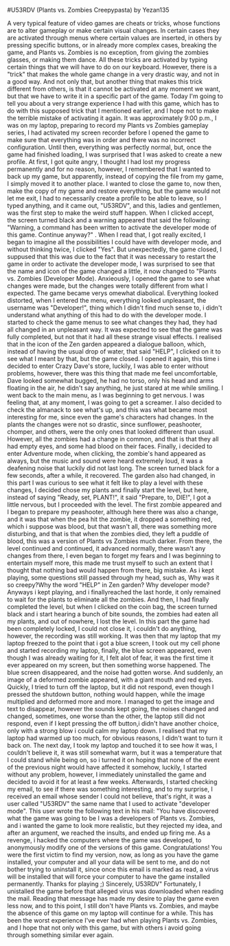 #U53RDV (Plants vs. Zombies Creepypasta) by Yezan135

A very typical feature of video games are cheats or tricks, whose functions are to alter gameplay or make certain visual changes. In certain cases they are activated through menus where certain values are inserted, in others by pressing specific buttons, or in already more complex cases, breaking the game, and Plants vs. Zombies is no exception, from giving the zombies glasses, or making them dance. All these tricks are activated by typing certain things that we will have to do on our keyboard. However, there is a "trick" that makes the whole game change in a very drastic way, and not in a good way. And not only that, but another thing that makes this trick different from others, is that it cannot be activated at any moment we want, but that we have to write it in a specific part of the game.
Today I'm going to tell you about a very strange experience I had with this game, which has to do with this supposed trick that I mentioned earlier, and I hope not to make the terrible mistake of activating it again.
It was approximately 9:00 p.m., I was on my laptop, preparing to record my Plants vs Zombies gameplay series, I had activated my screen recorder before I opened the game to make sure that everything was in order and there was no incorrect configuration. Until then, everything was perfectly normal, but, once the game had finished loading, I was surprised that I was asked to create a new profile. At first, I got quite angry, I thought I had lost my progress permanently and for no reason, however, I remembered that I wanted to back up my game, but apparently, instead of copying the file from my game, I simply moved it to another place.
I wanted to close the game to, now then, make the copy of my game and restore everything, but the game would not let me exit, I had to necessarily create a profile to be able to leave, so I typed anything, and it came out, "U53RDV", and this, ladies and gentlemen, was the first step to make the weird stuff happen.
When I clicked accept, the screen turned black and a warning appeared that said the following:
"Warning, a command has been written to activate the developer mode of this game. Continue anyway?" .
When I read that, I got really excited, I began to imagine all the possibilities I could have with developer mode, and without thinking twice, I clicked "Yes". But unexpectedly, the game closed, I suppused that this was due to the fact that it was necessary to restart the game in order to activate the developer mode, I was surprised to see that the name and icon of the game changed a little, it now changed to "Plants vs. Zombies (Developer Mode). Anxieously, I opened the game to see what changes were made, but the changes were totally different from what I expected. The game became verys omewhat diabolical. Everything looked distorted, when I entered the menu, everything looked unpleasant, the username was "Developer!", thing which I didn't find much sense to, i didn't understand what anything of this had to do with the developer mode. I started to check the game menus to see what changes they had, they had all changed in an unpleasant way. It was expected to see that the game was fully completed, but not that it had all these strange visual effects. I realised that in the icon of the Zen garden appeared a dialogue balloon, which, instead of having the usual drop of water, that said "HELP", I clicked on it to see what I meant by that, but the game closed.
I opened it again, this time i decided to enter Crazy Dave's store, luckily, I was able to enter without problems, however, there was this thing that made me feel uncomfortable, Dave looked somewhat bugged, he had no torso, only his head and arms floating in the air, he  didn't say anything, he just stared at me while smiling.
I went back to the main menu, as I was beginning to get nervous. I was feeling that, at any moment, I was going to get a screamer. I also decided to check the almanack to see what's up, and this was what became most interesting for me, since even the game's characters had changes. In the plants the changes were not so drastic, since sunflower, peashooter, chomper, and others, were the only ones that looked different than usual. However, all the zombies had a change in common, and that is that they all had empty eyes, and some had blood on their faces. Finally, i decided to enter Adventure mode, when clicking, the zombie's hand appeared as always, but the music and sound were heard extremely loud, it was a deafening noise that luckily did not last long. The screen turned black for a few seconds, after a while, it recovered.
The garden also had changed, in this part I was curious to see what it felt like to play a level with these changes, I decided chose my plants and finally start the level, but here, instead of saying "Ready, set, PLANT!", it said "Prepare, to, DIE!", I got a little nervous, but I proceeded with the level.
The first zombie appeared and I began to prepare my peashooter, although here there was also a change, and it was that when the pea hit the zombie, it dropped a something red, which i suppose was blood, but that wasn't all, there was something more disturbing, and that is that when the zombies died, they left a puddle of blood, this was a version of Plants vs Zombies much darker.
From there, the level continued and continued, it advanced normally, there wasn't any changes from there, I even began to forget my fears and I was beginning to entertain myself more, this made me trust myself to such an extent that I thought that nothing bad would happen from there, big mistake. As i kept playing, some questions still passed through my head, such as, Why was it so creepy?Why the word "HELP" in Zen garden? Why developer mode? Anyways i kept playing, and i finallyreached the last horde, it only remained to wait for the plants to eliminate all the zombies.
And then, I had finally completed the level, but when I clicked on the coin bag, the screen turned black and i start hearing a bunch of bite sounds, the zombies had eaten all my plants, and out of nowhere, I lost the level. In this part  the game had been completely locked, I could not close it, i couldn't do anything, however, the recording was still working.
It was then that my laptop that my laptop freezed to the point that i got a  blue screen, I took out my cell phone and started recording my laptop, finally, the blue screen appeared, even though I was already waiting for it, I felt alot of fear, it was the first time it ever appeared on my screen, but then something worse happened. The blue screen disappeared, and the noise had gotten worse. And suddenly, an image of a deformed zombie appeared, with a giant mouth and red eyes. Quickly, I tried to turn off the laptop, but it did not respond, even though I pressed the shutdown button, nothing would happen, while the image multiplied and deformed more and more. I managed to get the image and text to disappear, however the sounds kept going, the noises changed and changed, sometimes, one worse than the other, the laptop still did not respond, even if I kept pressing the off button,i didn't have another choice, only with a strong blow i could calm my laptop down. I realised that my laptop had warmed up too much, for obvious reasons, I didn't want to turn it back on.
The next day, I took my laptop and touched it to see how it was, I couldn't believe it, it was still somewhat warm, but it was a temperature that I could stand while being on, so i turned it on hoping that none of the event of the previous night would have affected it somehow, luckily, I started without any problem, however, I immediately uninstalled the game and decided to avoid it for at least a few weeks.
Afterwards, I started checking my email, to see if there was something interesting, and to my surprise, I received an email whose sender I could not believe, that's right, it was a user called "U53RDV" the same name that I used to activate "developer mode". This user wrote the following text in his mail:
"You have discovered what the game was going to be
I was a developers of Plants vs. Zombies, and i wanted the game to look more realistic, but they rejected my idea, and after an argument, we reached the insults, and ended up firing me. As a  revenge, i hacked the computers where the game was developed, to anonymously modify one of the versions of this game.
Congratulations! You were the first victim to find my version, now, as long as you have the game installed, your computer and all your data will be sent to me, and do not bother trying to uninstall it, since once this email is marked as read, a virus will be installed that will force your computer to have the game installed permanently.
Thanks for playing ;)
Sincerely, U53RDV"
Fortunately, I unistalled the game before that alleged virus was downloaded when reading the mail. Reading that message has made my desire to play the game even less now, and to this point, I still don't have Plants vs. Zombies, and maybe the absence of this game on my laptop will continue for a while.
This has been the worst experience I've ever had when playing Plants vs. Zombies, and I hope that not only with this game, but with others i avoid going through something similar ever again.
